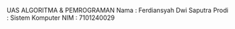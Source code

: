 UAS ALGORITMA & PEMROGRAMAN 
Nama : Ferdiansyah Dwi Saputra 
Prodi : Sistem Komputer
NIM : 7101240029
